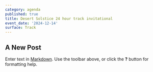 ```yaml
---
category: agenda
published: true
title: Desert Solstice 24 hour track invitational
event_date: '2024-12-14'
surface: Track
---
```

## A New Post

Enter text in [Markdown](http://daringfireball.net/projects/markdown/). Use the toolbar above, or click the **?** button for formatting help.
